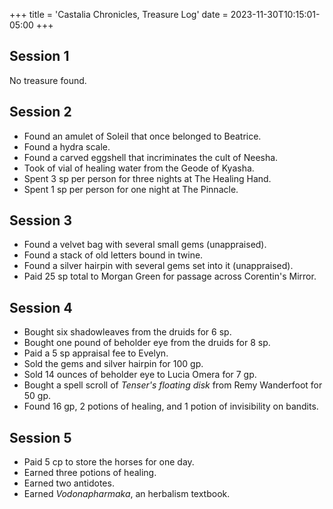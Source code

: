 +++
title = 'Castalia Chronicles, Treasure Log'
date = 2023-11-30T10:15:01-05:00
+++

## Session 1

No treasure found.

## Session 2

- Found an amulet of Soleil that once belonged to Beatrice.
- Found a hydra scale.
- Found a carved eggshell that incriminates the cult of Neesha.
- Took of vial of healing water from the Geode of Kyasha.
- Spent 3 sp per person for three nights at The Healing Hand.
- Spent 1 sp per person for one night at The Pinnacle.

## Session 3

- Found a velvet bag with several small gems (unappraised).
- Found a stack of old letters bound in twine.
- Found a silver hairpin with several gems set into it (unappraised).
- Paid 25 sp total to Morgan Green for passage across Corentin's Mirror.

## Session 4

- Bought six shadowleaves from the druids for 6 sp.
- Bought one pound of beholder eye from the druids for 8 sp.
- Paid a 5 sp appraisal fee to Evelyn.
- Sold the gems and silver hairpin for 100 gp.
- Sold 14 ounces of beholder eye to Lucia Omera for 7 gp.
- Bought a spell scroll of *Tenser's floating disk* from Remy Wanderfoot for 50 gp.
- Found 16 gp, 2 potions of healing, and 1 potion of invisibility on bandits.

## Session 5

- Paid 5 cp to store the horses for one day.
- Earned three potions of healing.
- Earned two antidotes.
- Earned *Vodonapharmaka*, an herbalism textbook.

